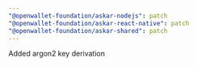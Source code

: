 ```yaml
---
"@openwallet-foundation/askar-nodejs": patch
"@openwallet-foundation/askar-react-native": patch
"@openwallet-foundation/askar-shared": patch
---
```


Added argon2 key derivation
